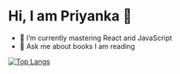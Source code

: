 # Hi, I am Priyanka 🤠

- 🌱 I’m currently mastering React and JavaScript
- 💬 Ask me about books I am reading

[![Top Langs](https://github-readme-stats.vercel.app/api/top-langs/?username=goanpixie&layout=compact?count_private=true)](https://github.com/anuraghazra/github-readme-stats)

